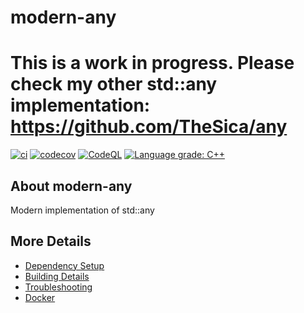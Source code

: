# modern-any
# This is a work in progress. Please check my other std::any implementation: https://github.com/TheSica/any

[![ci](https://github.com/TheSica/modern-any/actions/workflows/ci.yml/badge.svg)](https://github.com/TheSica/modern-any/actions/workflows/ci.yml)
[![codecov](https://codecov.io/gh/TheSica/modern-any/branch/main/graph/badge.svg)](https://codecov.io/gh/TheSica/modern-any)
[![CodeQL](https://github.com/TheSica/modern-any/actions/workflows/codeql-analysis.yml/badge.svg)](https://github.com/TheSica/modern-any/actions/workflows/codeql-analysis.yml)
[![Language grade: C++](https://img.shields.io/lgtm/grade/cpp/github/TheSica/modern-any)](https://lgtm.com/projects/g/TheSica/modern-any/context:cpp)

## About modern-any
Modern implementation of std::any


## More Details

 * [Dependency Setup](README_dependencies.md)
 * [Building Details](README_building.md)
 * [Troubleshooting](README_troubleshooting.md)
 * [Docker](README_docker.md)
